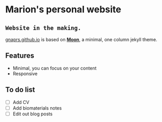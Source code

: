 # Marion's personal website
  
## `Website in the making.`
    
[gnaprs.github.io](https://gnaprs.github.io) is based on **[Moon](https://taylantatli.github.io/Moon)**, a minimal, one column jekyll theme.

## Features
* Minimal, you can focus on your content
* Responsive

## To do list
- [ ] Add CV
- [ ] Add biomaterials notes
- [ ] Edit out blog posts
